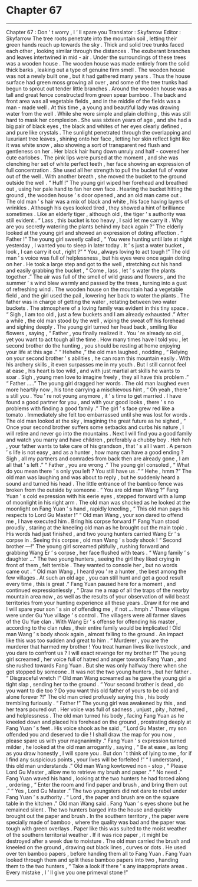 
# Chapter 67


---

Chapter 67 : Don ’ t worry , I ’ ll spare you
Translator :
Skyfarrow
Editor :
Skyfarrow
The tree roots penetrate into the mountain soil , letting their green hands reach up towards the sky . Thick and solid tree trunks faced each other , looking similar through the distances . The exuberant branches and leaves intertwined in mid - air .
Under the surroundings of these trees was a wooden house .
The wooden house was made entirely from the solid thick barks , leaking out a type of genuine firm smell . The wooden house was not a newly built one , but it had gathered many years . Thus the house surface had green moss growing all over , and some of the tree trunks had begun to sprout out tender little branches .
Around the wooden house was a tall and great fence constructed from green spear bamboo . The back and front area was all vegetable fields , and in the middle of the fields was a man - made well .
At this time , a young and beautiful lady was drawing water from the well .
While she wore simple and plain clothing , this was still hard to mask her complexion . She was sixteen years of age , and she had a big pair of black eyes , the black and whites of her eyes clearly defined , and pure like crystals .
The sunlight penetrated through the overlapping and luxuriant tree leaves , shining onto her face , letting her skin reflect light like it was white snow , also showing a sort of transparent red flush and gentleness on her .
Her black hair hung down unruly and half - covered her cute earlobes .
The pink lips were pursed at the moment , and she was clenching her set of white perfect teeth , her face showing an expression of full concentration .
She used all her strength to pull the bucket full of water out of the well . With another breath , she moved the bucket to the ground outside the well .
“ Huff !” The young girl wiped her forehead and breathed out , using her pale hand to fan her own face .
Hearing the bucket hitting the ground , the wooden house ’ s door opened , and an old man came out .
The old man ’ s hair was a mix of black and white , his face having layers of wrinkles . Although his eyes looked tired , they showed a hint of brilliance sometimes . Like an elderly tiger , although old , the tiger ’ s authority was still evident .
“ Lass , this bucket is too heavy , I said let me carry it . Why are you secretly watering the plants behind my back again ?” The elderly looked at the young girl and showed an expression of doting affection .
“ Father !” The young girl sweetly called , “ You were hunting until late at night yesterday , I wanted you to sleep in later today . It ’ s just a water bucket , look , I can carry it out , right ?”
“ You , always loving to act tough !” The old man ’ s voice was full of helplessness , but his eyes were once again doting on her .
He took a large step and got to the well , stretching out his hand and easily grabbing the bucket , “ Come , lass , let ’ s water the plants together .”
The air was full of the smell of wild grass and flowers , and the summer ’ s wind blew warmly and passed by the trees , turning into a gust of refreshing wind .
The wooden house on the mountain had a vegetable field , and the girl used the pail , lowering her back to water the plants . The father was in charge of getting the water , rotating between two water buckets . The atmosphere of a loving family was evident in this tiny space .
“ Sigh , I am too old , just a few buckets and I am already exhausted .” After a while , the old man stood by the well , wiping the sweat off his forehead and sighing deeply .
The young girl turned her head back , smiling like flowers , saying , “ Father , you finally realized it . You ’ re already so old , yet you want to act tough all the time . How many times have I told you , let second brother do the hunting , you should be resting at home enjoying your life at this age .”
“ Hehehe ,” the old man laughed , nodding , “ Relying on your second brother ’ s abilities , he can roam this mountain easily . With his archery skills , it even surpasses me in my youth . But I still cannot feel at ease , his heart is too wild , and with just martial art skills he wants to soar . Sigh , young men love to imagine freely , they all have this problem .”
“ Father …..” The young girl dragged her words .
The old man laughed even more heartily now , his tone carrying a mischievous hint , “ Oh yeah , there ’ s still you . You ’ re not young anymore , it ’ s time to get married . I have found a good partner for you , and with your good looks , there ’ s no problems with finding a good family .”
The girl ’ s face grew red like a tomato . Immediately she felt too embarrassed until she was lost for words .
The old man looked at the sky , imagining the great future as he sighed , “ Once your second brother suffers some setbacks and curbs his nature , I will retire and never go into the mountains . Next I will find you a good family and watch you marry and have children , preferably a chubby boy . Heh heh , your father wants to take care of his grandson , that ’ s all I want . A person ’ s life is not easy , and as a hunter , how many can have a good ending ? Sigh , all my partners and comrades from back then are already gone , I am all that ’ s left .”
“ Father , you are wrong .” The young girl consoled , “ What do you mean there ’ s only you left ? You still have us .”
“ Hehe , hmm ?” The old man was laughing and was about to reply , but he suddenly heard a sound and turned his head .
The little entrance of the bamboo fence was broken from the outside by someone .
“ You are old man Wang ?” Fang Yuan ’ s cold expression with his eerie eyes , stepped forward with a lump of moonlight in his right arm .
The old man was shocked as he looked at the moonlight on Fang Yuan ’ s hand , rapidly kneeling , “ This old man pays his respects to Lord Gu Master !”
“ Old man Wang , your son dared to offend me , I have executed him . Bring his corpse forward !” Fang Yuan stood proudly , staring at the kneeling old man as he brought out the main topic .
His words had just finished , and two young hunters carried Wang Er ’ s corpse in .
Seeing this corpse , old man Wang ’ s body shook !
“ Second brother —!” The young girl screamed pitifully , rushing forward and grabbing Wang Er ’ s corpse , her face flushed with tears .
“ Wang family ’ s daughter …” The two young hunters , seeing the girl they liked crying in front of them , felt terrible . They wanted to console her , but no words came out .
“ Old man Wang , I heard you ’ re a hunter , the best among the few villages . At such an old age , you can still hunt and get a good result every time , this is great .”
Fang Yuan paused here for a moment , and continued expressionlessly , “ Draw me a map of all the traps of the nearby mountain area now , as well as the results of your observation of wild beast territories from your hunting experience all these years . Draw it for me and I will spare your son ’ s sin of offending me , if not … hmph .”
These villages were under Gu Yue village ’ s control . The villagers were all farmer slaves of the Gu Yue clan .
With Wang Er ’ s offense for offending his master , according to the clan rules , their entire family would be implicated !
Old man Wang ’ s body shook again , almost falling to the ground . An impact like this was too sudden and great to him .
“ Murderer , you are the murderer that harmed my brother ! You treat human lives like livestock , and you dare to confront us ? I will exact revenge for my brother !!” The young girl screamed , her voice full of hatred and anger towards Fang Yuan , and she rushed towards Fang Yuan .
But she was only halfway there when she got stopped by someone .
It was not the two young hunters , but her father .
“ Disgraceful wretch !” Old man Wang screamed as he gave the young girl a tight slap , sending her to the ground .
“ Your second brother is dead , do you want to die too ? Do you want this old father of yours to be old and alone forever ?!” The old man cried profusely saying this , his body trembling furiously .
“ Father !” The young girl was awakened by this , and her tears poured out . Her voice was full of sadness , unjust , pity , hatred , and helplessness .
The old man turned his body , facing Fang Yuan as he kneeled down and placed his forehead on the ground , prostrating deeply at Fang Yuan ’ s feet . His voice shook as he said , “ Lord Gu Master , my son offended you and deserved to die ! I shall draw the map for you now , please spare us with your magnanimity .”
Fang Yuan ’ s expression turned milder , he looked at the old man arrogantly , saying , “ Be at ease , as long as you draw honestly , I will spare you . But don ’ t think of lying to me , for if I find any suspicious points , your lives will be forfeited !”
“ I understand , this old man understands .” Old man Wang kowtowed non - stop , “ Please Lord Gu Master , allow me to retrieve my brush and paper .”
“ No need .” Fang Yuan waved his hand , looking at the two hunters he had forced along , ordering , “ Enter the room and find paper and brush , and bring them out .”
“ Yes , Lord Gu Master .” The two youngsters did not dare to rebel under Fang Yuan ’ s authority .
“ Lord , the paper and brush are on the square table in the kitchen .” Old man Wang said .
Fang Yuan ’ s eyes shone but he remained silent .
The two hunters barged into the house and quickly brought out the paper and brush .
In the southern territory , the paper were specially made of bamboo , where the quality was bad and the paper was tough with green overlays . Paper like this was suited to the moist weather of the southern territorial weather .
If it was rice paper , it might be destroyed after a week due to moisture .
The old man carried the brush and kneeled on the ground , drawing out black lines , curves or dots .
He used over ten bamboo papers , before handing them all to Fang Yuan .
Fang Yuan looked through them and split these bamboo papers into two , handing them to the two hunters , “ Take a look if there ’ s any inappropriate areas . Every mistake , I ’ ll give you one primeval stone !”

---

